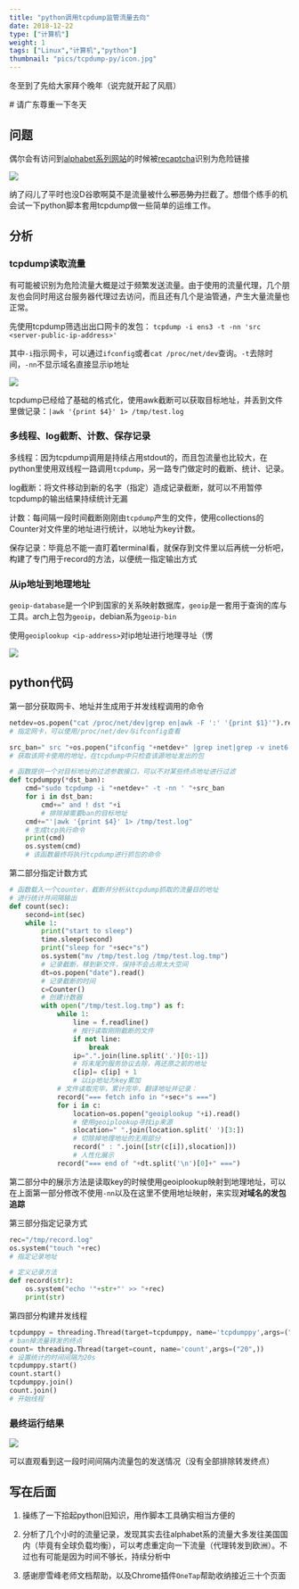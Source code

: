 ```yaml
---
title: "python调用tcpdump监管流量去向"
date: 2018-12-22
type: ["计算机"]
weight: 1
tags: ["Linux","计算机","python"]
thumbnail: "pics/tcpdump-py/icon.jpg"
---
```


冬至到了先给大家拜个晚年（说完就开起了风扇）

\# 请广东尊重一下冬天

## 问题

偶尔会有访问到[alphabet系列网站](https://www.wikiwand.com/zh/Alphabet)的时候被[recaptcha](https://www.wikiwand.com/zh-hant/ReCAPTCHA)识别为危险链接

![](/pics/tcpdump-py/01.png)

纳了闷儿了平时也没D谷歌啊莫不是流量被什么~~邪恶势力~~拦截了。想借个练手的机会试一下python脚本套用tcpdump做一些简单的运维工作。

## 分析

### tcpdump读取流量

有可能被识别为危险流量大概是过于频繁发送流量。由于使用的流量代理，几个朋友也会同时用这台服务器代理过去访问，而且还有几个是油管通，产生大量流量也正常。

先使用tcpdump筛选出出口网卡的发包：
``tcpdump -i ens3 -t -nn 'src <server-public-ip-address>'``

其中``-i``指示网卡，可以通过``ifconfig``或者``cat /proc/net/dev``查询。``-t``去除时间，``-nn``不显示域名直接显示ip地址

![](/pics/tcpdump-py/02.png)

tcpdump已经给了基础的格式化，使用awk截断可以获取目标地址，并丢到文件里做记录：``|awk '{print $4}' 1> /tmp/test.log``

### 多线程、log截断、计数、保存记录

多线程：因为tcpdump调用是持续占用stdout的，而且包流量也比较大，在python里使用双线程一路调用``tcpdump``，另一路专门做定时的截断、统计、记录。

log截断：将文件移动到新的名字（指定）造成记录截断，就可以不用暂停tcpdump的输出结果持续统计无漏

计数：每间隔一段时间截断刚刚由``tcpdump``产生的文件，使用collections的Counter对文件里的地址进行统计，以地址为key计数。

保存记录：毕竟总不能一直盯着terminal看，就保存到文件里以后再统一分析吧，构建了专门用于record的方法，以便统一指定输出方式

### 从ip地址到地理地址

``geoip-database``是一个IP到国家的关系映射数据库，``geoip``是一套用于查询的库与工具。arch上包为``geoip``，debian系为``geoip-bin``

使用``geoiplookup <ip-address>``对ip地址进行地理寻址（愣

![](/pics/tcpdump-py/03.png)

## python代码

第一部分获取网卡、地址并生成用于并发线程调用的命令
```python
netdev=os.popen("cat /proc/net/dev|grep en|awk -F ':' '{print $1}'").read().split('\n')[0]
# 指定网卡，可以使用/proc/net/dev与ifconfig查看

src_ban=" src "+os.popen("ifconfig "+netdev+" |grep inet|grep -v inet6|awk '{print $2}'").read().split('\n')[0]
# 获取该网卡使用的地址，在tcpdump中只检查该源地址发出的包

# 函数提供一个对目标地址的过滤参数接口，可以不对某些终点地址进行过滤
def tcpdumppy(*dst_ban):
    cmd="sudo tcpdump -i "+netdev+" -t -nn ' "+src_ban      
    for i in dst_ban:
        cmd+=" and ! dst "+i        
        # 排除掉需要ban的目标地址
    cmd+="'|awk '{print $4}' 1> /tmp/test.log"
    # 生成tcp执行命令
    print(cmd)
    os.system(cmd)
    # 该函数最终将执行tcpdump进行抓包的命令
```

第二部分指定计数方式
```python
# 函数载入一个counter，截断并分析从tcpdump抓取的流量目的地址
# 进行统计并间隔输出
def count(sec):
    second=int(sec)
    while 1:
        print("start to sleep")
        time.sleep(second)
        print("sleep for "+sec+"s")
        os.system("mv /tmp/test.log /tmp/test.log.tmp")     
        # 记录截断，移到新文件，保持不会占用太大空间
        dt=os.popen("date").read()
        # 记录截断的时间
        c=Counter()                                         
        # 创建计数器
        with open("/tmp/test.log.tmp") as f:
            while 1:
                line = f.readline()
                # 按行读取刚刚截断的文件
                if not line:
                    break
                ip=".".join(line.split('.')[0:-1])          
                # 将末尾的服务协议去除，再还原之前的地址
                c[ip]= c[ip] + 1              
                # 以ip地址为key累加
            # 文件读取完毕，累计完毕，翻译地址并记录：
            record("=== fetch info in "+sec+"s ===")
            for i in c:
                location=os.popen("geoiplookup "+i).read() 
                # 使用geoiplookup寻找ip来源
                slocation=" ".join(location.split(' ')[3:]) 
                # 切除掉地理地址的无用部分
                record(" : ".join([str(c[i]),slocation]))            
                # 人性化展示
            record("=== end of "+dt.split('\n')[0]+" ===")
```

第二部分中的展示方法是读取key的时候使用geoiplookup映射到地理地址，可以在上面第一部分修改不使用``-nn``以及在这里不使用地址映射，来实现**对域名的发包追踪**

第三部分指定记录方式
```python
rec="/tmp/record.log"
os.system("touch "+rec)
# 指定记录地址

# 定义记录方法
def record(str):
    os.system("echo '"+str+"' >> "+rec)
    print(str)
```

第四部分构建并发线程
```python
tcpdumppy = threading.Thread(target=tcpdumppy, name='tcpdumppy',args=("183.236.0.89","183.40.214.231"))
# ban掉流量转发的终点
count= threading.Thread(target=count, name='count',args=("20",))
# 设置统计的时间间隔为20s
tcpdumppy.start()
count.start()
tcpdumppy.join()
count.join()
# 开始线程
```
### 最终运行结果

![](/pics/tcpdump-py/04.png)

可以直观看到这一段时间间隔内流量包的发送情况（没有全部排除转发终点）

## 写在后面

1. 操练了一下拾起python旧知识，用作脚本工具确实相当方便的

2. 分析了几个小时的流量记录，发现其实去往alphabet系的流量大多发往美国国内（毕竟有全球负载均衡），可以考虑重定向一下流量（代理转发到欧洲）。不过也有可能是因为时间不够长，持续分析中

3. 感谢廖雪峰老师文档帮助，以及Chrome插件``OneTap``帮助收纳接近三十个页面
